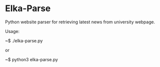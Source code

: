 # Elka-Parse

Python website parser for retrieving latest news from university webpage.

Usage:

~$ ./elka-parse.py

or

~$ python3 elka-parse.py
